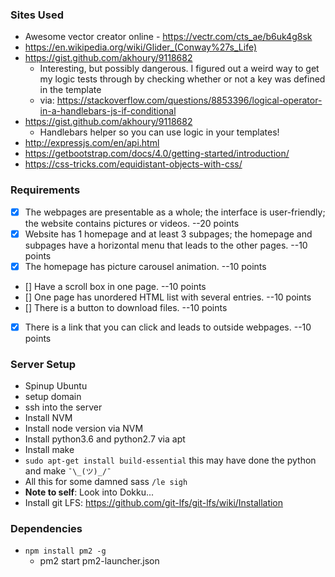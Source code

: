 
### Sites Used
- Awesome vector creator online - https://vectr.com/cts_ae/b6uk4g8sk
- https://en.wikipedia.org/wiki/Glider_(Conway%27s_Life)
- https://gist.github.com/akhoury/9118682
   - Interesting, but possibly dangerous. I figured out a weird way to get my logic tests through by checking whether or not a key was defined in the template
   - via: https://stackoverflow.com/questions/8853396/logical-operator-in-a-handlebars-js-if-conditional
- https://gist.github.com/akhoury/9118682
   - Handlebars helper so you can use logic in your templates!
- http://expressjs.com/en/api.html
- https://getbootstrap.com/docs/4.0/getting-started/introduction/
- https://css-tricks.com/equidistant-objects-with-css/

### Requirements
- [x] The webpages are presentable as a whole; the interface is user-friendly; the website contains pictures or videos.  --20 points
- [x] Website has 1 homepage and at least 3 subpages; the homepage and subpages have a horizontal menu that leads to the other pages.   --10 points
- [x] The homepage has picture carousel animation.   --10 points
- [] Have a scroll box in one page.  --10 points
- [] One page has unordered HTML list with several entries.  --10 points
- [] There is a button to download files. --10 points
- [x] There is a link that you can click and leads to outside webpages. --10 points

### Server Setup
- Spinup Ubuntu
- setup domain
- ssh into the server
- Install NVM
- Install node version via NVM
- Install python3.6 and python2.7 via apt
- Install make
- `sudo apt-get install build-essential` this may have done the python and make `¯\_(ツ)_/¯`
- All this for some damned sass `/le sigh`
- **Note to self**: Look into Dokku...
- Install git LFS: https://github.com/git-lfs/git-lfs/wiki/Installation

### Dependencies
- `npm install pm2 -g`
   - pm2 start pm2-launcher.json
